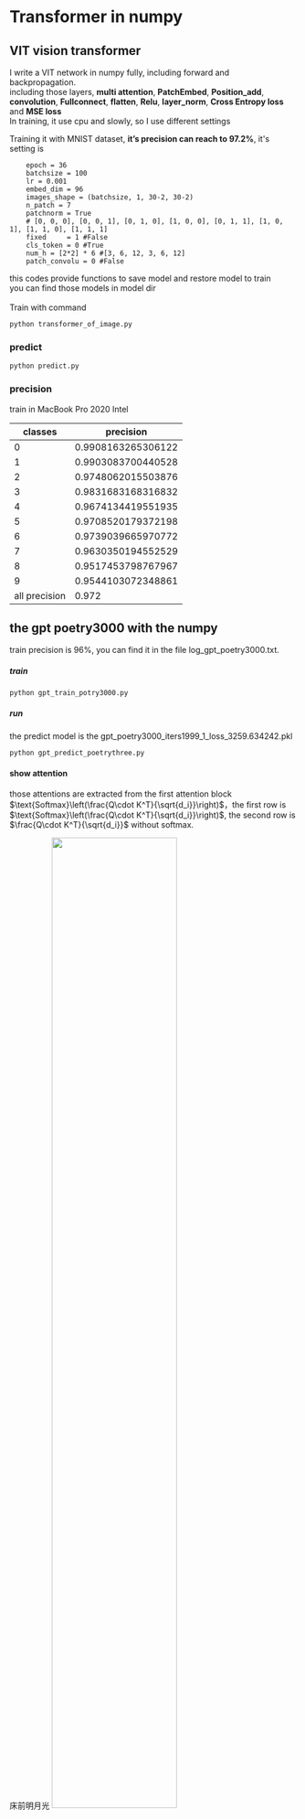 # Transformer in numpy
## VIT vision transformer
I write a VIT network in numpy fully, including forward and backpropagation.<br>
including those layers, **multi attention**, **PatchEmbed**, **Position_add**, **convolution**, **Fullconnect**, **flatten**, **Relu**, **layer_norm**, **Cross Entropy loss** and **MSE loss**<br>
In training, it use cpu and slowly, so I use different settings<br>

Training it with MNIST dataset, **it’s precision can reach to 97.2%**, it's setting is <br>
```
    epoch = 36
    batchsize = 100
    lr = 0.001
    embed_dim = 96
    images_shape = (batchsize, 1, 30-2, 30-2)
    n_patch = 7
    patchnorm = True
    # [0, 0, 0], [0, 0, 1], [0, 1, 0], [1, 0, 0], [0, 1, 1], [1, 0, 1], [1, 1, 0], [1, 1, 1]
    fixed     = 1 #False
    cls_token = 0 #True
    num_h = [2*2] * 6 #[3, 6, 12, 3, 6, 12]
    patch_convolu = 0 #False
```

this codes provide functions to save model and restore model to train<br>
you can find those models in model dir<br><br>
Train with command<br>
```
python transformer_of_image.py
```

### predict

```
python predict.py
```

### precision
train in MacBook Pro 2020 Intel

| classes | precision |
| ------ | ------ |
| 0 | 0.9908163265306122 |
| 1 | 0.9903083700440528 |
| 2 | 0.9748062015503876 |
| 3 | 0.9831683168316832 |
| 4 | 0.9674134419551935 |
| 5 | 0.9708520179372198 |
| 6 | 0.9739039665970772 |
| 7 | 0.9630350194552529 |
| 8 | 0.9517453798767967 |
| 9 | 0.9544103072348861 |
| all precision | 0.972 |

## the gpt poetry3000 with the numpy
train precision is 96%, you can find it in the file log_gpt_poetry3000.txt.

##### train
```
python gpt_train_potry3000.py
```

##### run 
the predict model is the gpt_poetry3000_iters1999_1_loss_3259.634242.pkl
```
python gpt_predict_poetrythree.py
```

#### show attention
those attentions are extracted from the first attention block $\text{Softmax}\left(\frac{Q\cdot K^T}{\sqrt{d_i}}\right)$，the first row is $\text{Softmax}\left(\frac{Q\cdot K^T}{\sqrt{d_i}}\right)$, the second row is $\frac{Q\cdot K^T}{\sqrt{d_i}}$ without softmax.

床前明月光
<img src="./dataset/cqmyg.png" width="66%"/> 

满树桃花映日开
<img src="./dataset/msthyrk.png" width="66%"/>

山高江水深
<img src="./dataset/sgjss.png" width="66%"/>

##### blogs 
[https://zhuanlan.zhihu.com/p/659018819 numpy实现GPT的decoder来产生旧诗词的](https://zhuanlan.zhihu.com/p/659018819)

**Result**
```
拂马似尘飞。 叶浓知柳密，花尽觉梅疏。兰生未可握，蒲小不堪书。 梅含今春树，还临先日池。人怀前岁忆，
花发故年枝。 池平生已合，林花发稍稠。风入花枝动，日照水光浮。 空庭高楼月，非复三五圆。

一戍鸣烟直，平沙落日迟。 露寒金掌重，天近玉绳低。 惊蝉移古柳，斗雀堕寒庭。 鹤传沧海信，僧和白云诗。 
鸟暝风沉角，天清月上旗。 多年不道姓，几日旋移家。 喧风生木末，迟景入泉心。 湘云随雁断，

其如旅病牵。抱琴传此意，栖岳计何年。暮倚中流楫，闻歌徒自怜。 侍史趋清禁，承恩下直庐。瓶馀赊得酒，
架积赐来书。刻凤才何有，雕虫习未除。由来少尘事，寂寞意何如。 锦石带寒英，秋光澹客情。色增

一天渠终更谁先，聊复怜渠与酒钱。富贵不愁天不管，不应丘壑也关天。 雨涨平池绿似淮，半扉春水眼慵开。
无钱得买扁舟去，莫道旧来今不来。相望千家信不通，悬知春在雨声中。蹇驴欲去愁泥滑，安得西飞六尺

谁寞经旬见此枝。 花开犹未报人知，花下行吟漫自思。花若能言应笑我，年年无酒只题诗。 晚发西山舟欲北，
天风吹我复还家。十年一到非容易，独立平原看稻花。 新开竹径贮秋多，携酒烦公每见过。月出未高公已

去愁架子之酒楼。 危桥当古寺，闲倚喜同僧。极浦霁秋雨，扁舟明夜灯。风沈人语远，潮涨月华升。万事空凝念，
其如总未能。 松间灯夕过，顾影在天涯。雪暝迷归鹤，春寒误早花。艰难知世味，贫病厌年华。故国

忽孙共读书。 云沈秋驿雨，鸡送晓窗灯。 门当车马道，帘隔利名尘。 云开千里月，风动一天星。 绿涨他山雨，
青浮近市烟。 月色四时好，人心此夜偏。 春水有秀色，野云无俗姿。 出处自有时，人生安得偕

归弱。 问落莫空山里，唤入诗人几案来。 云欲开时又不开，问天觅阵好风催。雨无多落泥偏滑，溪不胜深岸故颓。
添尽红炉著尽衣，一杯方觉暖如痴。人言霜后寒无奈，春在瓮中渠不知。 梅不嫌疏杏要繁，主人何

黯其将雨。嗟我怀人，道修且阻。眷此区区，俯仰再抚。良辰过鸟，逝不我伫。 意不若义，义不若利。利之使人，
能忘生死。利不若义，义不若意。意之使人，能动天地。 居暗观明，居静观动。居简观繁，居轻

更长烛屡花。一轮观浴兔，两部听鸣蛙。 诚能得初心，何必返初服。有以固中扃，不须防外逐。 野驿人稀到，
空庭草自生。霜清殊未觉，雨细更含晴。 老屋愁风破，空林过雨乾。飘零黄叶满，寂寞野香残

月在画楼西。 妾如江边花，君如江上水。花落随水流，东风吹不起。 妾家横塘东，与郎乍相逢。郎来不须问，
门外植梧桐。 昼静暖风微，帘垂客到稀。画梁双燕子，不敢傍人飞。 水抱孤村远，山通一

何山起暮馀。当庭波始阔，峡水月常阴。魂梦犹难到，愁君白发侵。 水如树欲静，滩如风不宁。百里断肠声，
当年游子听。一往不可复，此行安所欲。千古流水心，耿耿在幽独。 疏放难违性，苔荒野巷深。到门黄叶雨

片处处云生。 零落雪霜后，犹含千载春。一株化为石，谁是种时人。 佛心随处见，层出更分明。不用催灯火，
天高月自生。 乾坤皆数五，日月正符同。但仰重离照，难名厚载功。 水畔幡竿险，分符得异恩。

仰彼苍苍可奈何。浊酒一杯愁未解，唾壶击碎不成歌。 木犀香透越山云，记得根从海上分。恨杀西风夜来恶，
一枝摧处正愁君。 天意于人有浅深，人于天意岂容心。一行一止惟时耳，此道堂堂古到今。 丹鼎刀圭炼

镜日上。我怀前岁忆，花发故年枝。 池平生已合，林花发稍稠。风入花枝动，日照水光浮。 空庭高楼月，
非复三五圆。何须照床里，终是一人眠。 别怨凄歌响，离啼湿舞衣。愿假乌栖曲，翻从南向飞。 三洲断江口

月上秋来醉，空斋夜落声。隔床惊昨梦，隐几话平生。灯净书还读，香销句忽成。他年相望处，吾亦用吾情。 
羡棹吴松曲，来寻独冷盟。误听对床雨，唤作打篷声。漏缓更筹滴，春从水驿生。晓云驱宿翳，我欲趁新晴
```

## gpt character numpy
in directory `gpt_character`

**Train and predict**
```
python gpt_character\gpt_train_english_char.py
python gpt_character\gpt_charpredict.py
```

**Result**
```
'm: nopqrstuv',
'p: qrstuvwxy',
'w: xyz abcde',
'w: xyz abcde',
'x: yz abcdef',
'f: ghijklmno',
't: uvwxyz ab',
'p: qrstuvwxy',
'y: z abcdefg',
'w: xyz abcde'
```

## blogs
[numpy实现VIT vision transformer在MNIST-https://zhuanlan.zhihu.com/p/645326689](https://zhuanlan.zhihu.com/p/645326689)<br>


总共实现了这几个层：

[numpy实现vision transformer图像输入的patch-https://zhuanlan.zhihu.com/p/645318207](https://zhuanlan.zhihu.com/p/645318207)

[numpy实现vision transformer的position embedding-https://zhuanlan.zhihu.com/p/645320199](https://zhuanlan.zhihu.com/p/645320199)

[numpy实现multi-attention层的前向传播和反向传播-https://zhuanlan.zhihu.com/p/645311459](https://zhuanlan.zhihu.com/p/645311459)

[全连接层的前向传播和反向传播-https://zhuanlan.zhihu.com/p/642043155](https://zhuanlan.zhihu.com/p/642043155)

[损失函数的前向传播和反向传播-https://zhuanlan.zhihu.com/p/642025009](https://zhuanlan.zhihu.com/p/642025009)

## Reference
[https://github.com/google-research/vision_transformer/blob/main/vit_jax/models_vit.py](https://github.com/google-research/vision_transformer/blob/main/vit_jax/models_vit.py)<br>
[https://github.com/UdbhavPrasad072300/Transformer-Implementations/blob/main/notebooks/MNIST%20Classification%20-%20ViT.ipynb](https://github.com/UdbhavPrasad072300/Transformer-Implementations/blob/main/notebooks/MNIST%20Classification%20-%20ViT.ipynb)<br>
[https://github.com/s-chh/PyTorch-Vision-Transformer-ViT-MNIST/tree/main](https://github.com/s-chh/PyTorch-Vision-Transformer-ViT-MNIST/tree/main)<br>
[https://itp.uni-frankfurt.de/~gros/StudentProjects/WS22_23_VisualTransformer/](https://itp.uni-frankfurt.de/~gros/StudentProjects/WS22_23_VisualTransformer/)<br>
[https://jamesmccaffrey.wordpress.com/2023/01/10/a-naive-transformer-architecture-for-mnist-classification-using-pytorch/](https://jamesmccaffrey.wordpress.com/2023/01/10/a-naive-transformer-architecture-for-mnist-classification-using-pytorch/)<br>
[https://medium.com/mlearning-ai/vision-transformers-from-scratch-pytorch-a-step-by-step-guide-96c3313c2e0c](https://medium.com/mlearning-ai/vision-transformers-from-scratch-pytorch-a-step-by-step-guide-96c3313c2e0c)<br>
[https://github.com/BrianPulfer/PapersReimplementations/blob/main/vit/vit_torch.py](https://github.com/BrianPulfer/PapersReimplementations/blob/main/vit/vit_torch.py)<br>
[https://github.com/microsoft/Swin-Transformer](https://github.com/microsoft/Swin-Transformer)<br>
[https://huggingface.co/docs/transformers/v4.27.0/model_doc/vit](https://huggingface.co/docs/transformers/v4.27.0/model_doc/vit)<br>